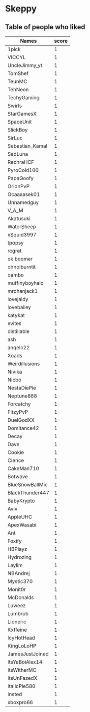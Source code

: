 # Skeppy
## Table of people who liked
Names | score
--- | ---
1pick | 1
VICCYL | 1
UncleJimmy_yt | 1
TomShef | 1
TeunMC | 1
TehNeon | 1
TechyGaming | 1
Swirls | 1
StarGamesX | 1
SpaceUnit | 1
SlickBoy | 1
SirLuc | 1
Sebastian_Kamal | 1
SadLuna | 1
RechraHCF | 1
PyroCold100 | 1
PapaGoofy | 1
OrionPvP | 1
Ocaaaasek01 | 1
Unnamedguy | 1
V_A_M | 1
Akatusuki | 1
WaterSheep | 1
xSquid3997 | 1
tpopsy | 1
rcgret | 1
ok boomer | 1
ohnoiburntit | 1
oambo | 1
muffinyboyhalo | 1
mrchanjack1 | 1
lovejaidy | 1
lovebailey | 1
katykat | 1
evites | 1
distillable | 1
ash | 1
anqelo22 | 1
Xoads | 1
Weirdillusions | 1
Nivika | 1
Nicbo | 1
NestaDiePie | 1
Neptune888 | 1
Forcatchy | 1
FitzyPvP | 1
DuelGodXX | 1
Domitance42 | 1
Decay | 1
Dave | 1
Cookie | 1
Cience | 1
CakeMan710 | 1
Botwave | 1
BlueSnowBallMic | 1
BlackThunder447 | 1
BabyKrypto | 1
Aviv | 1
AppleUHC | 1
ApexWasabi | 1
Ant | 1
Foxify | 1
HBPlayz | 1
Hydrozing | 1
Laylim | 1
NBAndrej | 1
Mystic370 | 1
Monit0r | 1
McDonalds | 1
Luweez | 1
Lumbrub | 1
Lioneric | 1
Kxffeine | 1
IcyHotHead | 1
KingLoLoHP | 1
JamesJustJoined | 1
ItsYaBoiAlex14 | 1
ItsWitherMC | 1
ItsUnFazedX | 1
ItalicPie580 | 1
Insted | 1
xboxpro66 | 1
